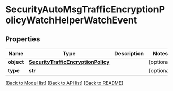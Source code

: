 # SecurityAutoMsgTrafficEncryptionPolicyWatchHelperWatchEvent

## Properties
Name | Type | Description | Notes
------------ | ------------- | ------------- | -------------
**object** | [**SecurityTrafficEncryptionPolicy**](SecurityTrafficEncryptionPolicy.md) |  | [optional] 
**type** | **str** |  | [optional] 

[[Back to Model list]](../README.md#documentation-for-models) [[Back to API list]](../README.md#documentation-for-api-endpoints) [[Back to README]](../README.md)


